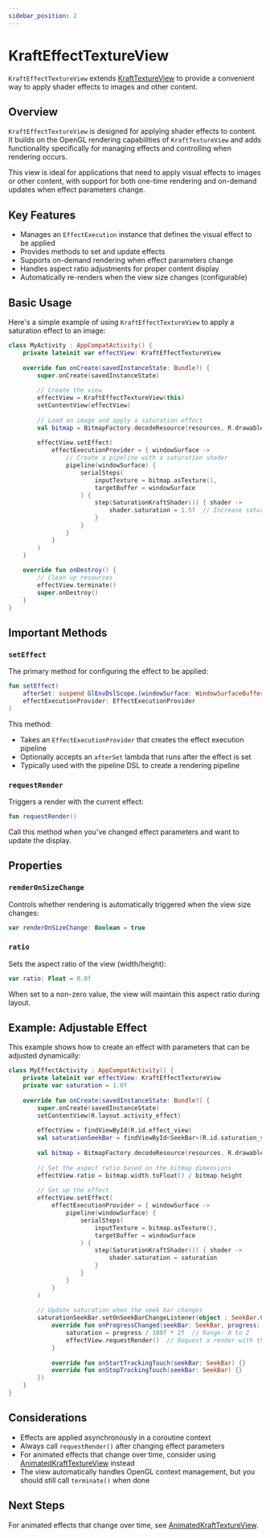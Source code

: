 ```yaml
---
sidebar_position: 2
---
```


# KraftEffectTextureView

`KraftEffectTextureView` extends [KraftTextureView](kraft-texture-view.md) to provide a convenient way to apply shader effects to images and other content.

## Overview

`KraftEffectTextureView` is designed for applying shader effects to content. It builds on the OpenGL rendering capabilities of `KraftTextureView` and adds functionality specifically for managing effects and controlling when rendering occurs.

This view is ideal for applications that need to apply visual effects to images or other content, with support for both one-time rendering and on-demand updates when effect parameters change.

## Key Features

- Manages an `EffectExecution` instance that defines the visual effect to be applied
- Provides methods to set and update effects
- Supports on-demand rendering when effect parameters change
- Handles aspect ratio adjustments for proper content display
- Automatically re-renders when the view size changes (configurable)

## Basic Usage

Here's a simple example of using `KraftEffectTextureView` to apply a saturation effect to an image:

```kotlin
class MyActivity : AppCompatActivity() {
    private lateinit var effectView: KraftEffectTextureView
    
    override fun onCreate(savedInstanceState: Bundle?) {
        super.onCreate(savedInstanceState)
        
        // Create the view
        effectView = KraftEffectTextureView(this)
        setContentView(effectView)
        
        // Load an image and apply a saturation effect
        val bitmap = BitmapFactory.decodeResource(resources, R.drawable.my_image)
        
        effectView.setEffect(
            effectExecutionProvider = { windowSurface ->
                // Create a pipeline with a saturation shader
                pipeline(windowSurface) {
                    serialSteps(
                        inputTexture = bitmap.asTexture(),
                        targetBuffer = windowSurface
                    ) {
                        step(SaturationKraftShader()) { shader ->
                            shader.saturation = 1.5f  // Increase saturation
                        }
                    }
                }
            }
        )
    }
    
    override fun onDestroy() {
        // Clean up resources
        effectView.terminate()
        super.onDestroy()
    }
}
```

## Important Methods

### `setEffect`

The primary method for configuring the effect to be applied:

```kotlin
fun setEffect(
    afterSet: suspend GlEnvDslScope.(windowSurface: WindowSurfaceBuffer) -> Unit = {},
    effectExecutionProvider: EffectExecutionProvider
)
```

This method:
- Takes an `EffectExecutionProvider` that creates the effect execution pipeline
- Optionally accepts an `afterSet` lambda that runs after the effect is set
- Typically used with the pipeline DSL to create a rendering pipeline

### `requestRender`

Triggers a render with the current effect:

```kotlin
fun requestRender()
```

Call this method when you've changed effect parameters and want to update the display.

## Properties

### `renderOnSizeChange`

Controls whether rendering is automatically triggered when the view size changes:

```kotlin
var renderOnSizeChange: Boolean = true
```

### `ratio`

Sets the aspect ratio of the view (width/height):

```kotlin
var ratio: Float = 0.0f
```

When set to a non-zero value, the view will maintain this aspect ratio during layout.

## Example: Adjustable Effect

This example shows how to create an effect with parameters that can be adjusted dynamically:

```kotlin
class MyEffectActivity : AppCompatActivity() {
    private lateinit var effectView: KraftEffectTextureView
    private var saturation = 1.0f
    
    override fun onCreate(savedInstanceState: Bundle?) {
        super.onCreate(savedInstanceState)
        setContentView(R.layout.activity_effect)
        
        effectView = findViewById(R.id.effect_view)
        val saturationSeekBar = findViewById<SeekBar>(R.id.saturation_seekbar)
        
        val bitmap = BitmapFactory.decodeResource(resources, R.drawable.my_image)
        
        // Set the aspect ratio based on the bitmap dimensions
        effectView.ratio = bitmap.width.toFloat() / bitmap.height
        
        // Set up the effect
        effectView.setEffect(
            effectExecutionProvider = { windowSurface ->
                pipeline(windowSurface) {
                    serialSteps(
                        inputTexture = bitmap.asTexture(),
                        targetBuffer = windowSurface
                    ) {
                        step(SaturationKraftShader()) { shader ->
                            shader.saturation = saturation
                        }
                    }
                }
            }
        )
        
        // Update saturation when the seek bar changes
        saturationSeekBar.setOnSeekBarChangeListener(object : SeekBar.OnSeekBarChangeListener {
            override fun onProgressChanged(seekBar: SeekBar, progress: Int, fromUser: Boolean) {
                saturation = progress / 100f * 2f  // Range: 0 to 2
                effectView.requestRender()  // Request a render with the new saturation
            }
            
            override fun onStartTrackingTouch(seekBar: SeekBar) {}
            override fun onStopTrackingTouch(seekBar: SeekBar) {}
        })
    }
}
```

## Considerations

- Effects are applied asynchronously in a coroutine context
- Always call `requestRender()` after changing effect parameters
- For animated effects that change over time, consider using [AnimatedKraftTextureView](animated-kraft-texture-view.md) instead
- The view automatically handles OpenGL context management, but you should still call `terminate()` when done

## Next Steps

For animated effects that change over time, see [AnimatedKraftTextureView](animated-kraft-texture-view.md).
